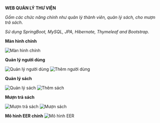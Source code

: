 **WEB QUẢN LÝ THƯ VIỆN**

_Gồm các chức năng chính như quản lý thành viên, quản lý sách, cho mượn trả sách_.

_Sử dụng SpringBoot, MySQL, JPA, Hibernate, Thymeleaf and Bootstrap_.

**Màn hình chính** 

![Màn hình chính](https://i.imgur.com/bDe4RK3.png)


**Quản lý người dùng**

![Quản lý người dùng](https://i.imgur.com/sze4zPc.png)
![Thêm người dùng](https://i.imgur.com/OMVJ8Gm.png)

**Quản lý sách**

![Quản lý sách](https://i.imgur.com/4vOPkx6.png)
![Thêm sách](https://i.imgur.com/2YrFnwu.png) 

**Mượn trả sách**

![Mượn trả sách](https://i.imgur.com/SCxwq2H.png)
![Mượn sách](https://i.imgur.com/w7KLreP.png) 

**Mô hình EER chính**
![Mô hình EER](https://i.imgur.com/TYJ5cy3.png) 
